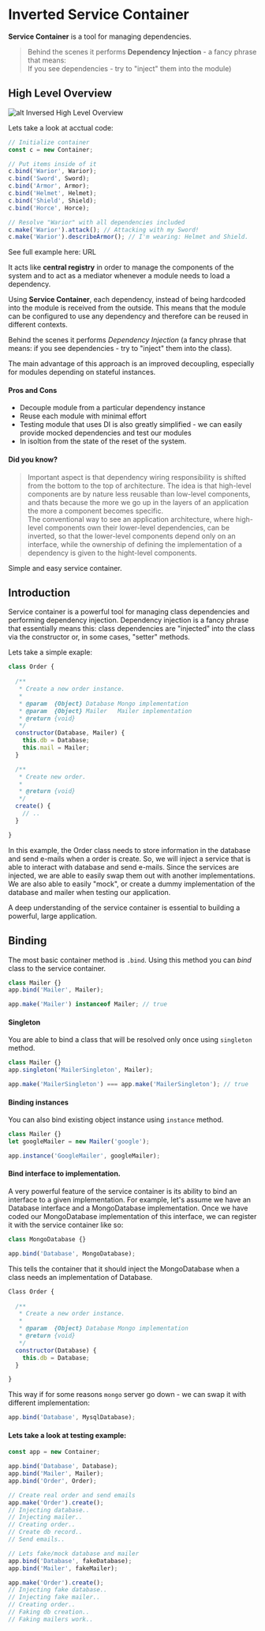 # Inverted Service Container

**Service Container** is a tool for managing dependencies.  

> Behind the scenes it performs **Dependency Injection** - a fancy phrase that means:  
> If you see dependencies - try to "inject" them into the module)

## High Level Overview
![alt Inversed High Level Overview][inversed-overview]

Lets take a look at acctual code:
```javascript
// Initialize container
const c = new Container;

// Put items inside of it
c.bind('Warior', Warior);
c.bind('Sword', Sword);
c.bind('Armor', Armor);
c.bind('Helmet', Helmet);
c.bind('Shield', Shield);
c.bind('Horce', Horce);

// Resolve "Warior" with all dependencies included
c.make('Warior').attack(); // Attacking with my Sword!
c.make('Warior').describeArmor(); // I'm wearing: Helmet and Shield.
```

See full example here: URL

It acts like **central registry** in order to manage the components of the system and to act as a mediator whenever a module needs to load a dependency.  

Using **Service Container**, each dependency, instead of being hardcoded into the module is received from the outside. This means that the module can be configured to use any dependency and therefore can be reused in different contexts.  

Behind the scenes it performs *Dependency Injection* (a fancy phrase that means: if you see dependencies - try to "inject" them into the class).

The main advantage of this approach is an improved decoupling, especially for modules depending on stateful instances.



#### Pros and Cons
- Decouple module from a particular dependency instance
- Reuse each module with minimal effort
- Testing module that uses DI is also greatly simplified - we can easily provide mocked dependencies and test our modules
- In isoltion from the state of the reset of the system.


#### Did you know?  
> Important aspect is that dependency wiring responsibility is shifted from the bottom to the top of architecture. The idea is that high-level components are by nature less reusable than low-level components, and thats because the more we go up in the layers of an application the more a component becomes specific.  
> The conventional way to see an application architecture, where high-level components own their lower-level dependencies, can be inverted, so that the lower-level components depend only on an interface, while the ownership of defining the implementation of a dependency is given to the hight-level components.







[inversed-overview]: https://raw.githubusercontent.com/ykrevnyi/container/docs/docs/ioc_container-1.jpg "Inversed High Level Overview"



Simple and easy service container.

## Introduction

Service container is a powerful tool for managing class dependencies and performing dependency injection. Dependency injection is a fancy phrase that essentially means this: class dependencies are "injected" into the class via the constructor or, in some cases, "setter" methods.

Lets take a simple exaple:

```javascript
class Order {
  
  /**
   * Create a new order instance.
   *
   * @param  {Object} Database Mongo implementation
   * @param  {Object} Mailer   Mailer implementation
   * @return {void}
   */
  constructor(Database, Mailer) {
    this.db = Database;
    this.mail = Mailer;
  }

  /**
   * Create new order.
   *
   * @return {void}
   */
  create() {
    // ..
  }

}
```

In this example, the Order class needs to store information in the database and send e-mails when a order is create. So, we will inject a service that is able to interact with database and send e-mails. Since the services are injected, we are able to easily swap them out with another implementations. We are also able to easily "mock", or create a dummy implementation of the database and mailer when testing our application.

A deep understanding of the service container is essential to building a powerful, large application.

## Binding
The most basic container method is `.bind`. Using this method you can *bind* class to the service container.

```javascript
class Mailer {}
app.bind('Mailer', Mailer);

app.make('Mailer') instanceof Mailer; // true
```

#### Singleton
You are able to bind a class that will be resolved only once using `singleton` method.
```javascript
class Mailer {}
app.singleton('MailerSingleton', Mailer);

app.make('MailerSingleton') === app.make('MailerSingleton'); // true
```

#### Binding instances
You can also bind existing object instance using `instance` method.
```javascript
class Mailer {}
let googleMailer = new Mailer('google');

app.instance('GoogleMailer', googleMailer);
```


#### Bind interface to implementation.
A very powerful feature of the service container is its ability to bind an interface to a given implementation. For example, let's assume we have an Database interface and a MongoDatabase implementation. Once we have coded our MongoDatabase implementation of this interface, we can register it with the service container like so:

```javascript
class MongoDatabase {}

app.bind('Database', MongoDatabase);
```

This tells the container that it should inject the MongoDatabase when a class needs an implementation of Database.

```javascript
Class Order {
  
  /**
   * Create a new order instance.
   *
   * @param  {Object} Database Mongo implementation
   * @return {void}
   */
  constructor(Database) {
    this.db = Database;
  }

}
```

This way if for some reasons `mongo` server go down - we can swap it with different implementation:

```javascript
app.bind('Database', MysqlDatabase);
```

#### Lets take a look at testing example:
```javascript
const app = new Container;

app.bind('Database', Database);
app.bind('Mailer', Mailer);
app.bind('Order', Order);

// Create real order and send emails
app.make('Order').create();
// Injecting database..
// Injecting mailer..
// Creating order..
// Create db record..
// Send emails..

// Lets fake/mock database and mailer
app.bind('Database', fakeDatabase);
app.bind('Mailer', fakeMailer);

app.make('Order').create();
// Injecting fake database..
// Injecting fake mailer..
// Creating order..
// Faking db creation..
// Faking mailers work..
```

